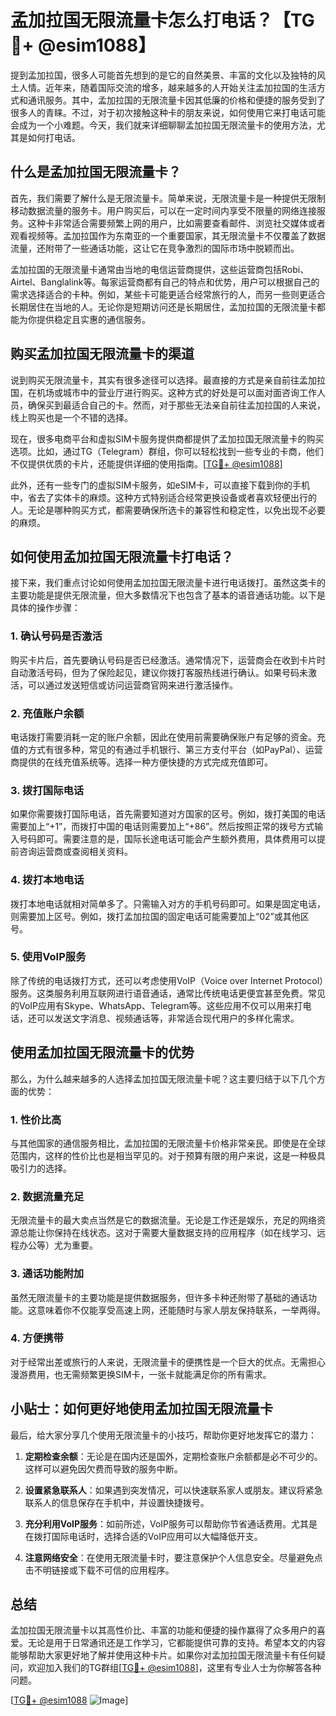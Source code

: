 # 孟加拉国无限流量卡怎么打电话？【TG💪+ @esim1088】

提到孟加拉国，很多人可能首先想到的是它的自然美景、丰富的文化以及独特的风土人情。近年来，随着国际交流的增多，越来越多的人开始关注孟加拉国的生活方式和通讯服务。其中，孟加拉国的无限流量卡因其低廉的价格和便捷的服务受到了很多人的青睐。不过，对于初次接触这种卡的朋友来说，如何使用它来打电话可能会成为一个小难题。今天，我们就来详细聊聊孟加拉国无限流量卡的使用方法，尤其是如何打电话。

## 什么是孟加拉国无限流量卡？

首先，我们需要了解什么是无限流量卡。简单来说，无限流量卡是一种提供无限制移动数据流量的服务卡。用户购买后，可以在一定时间内享受不限量的网络连接服务。这种卡非常适合需要频繁上网的用户，比如需要查看邮件、浏览社交媒体或者观看视频等。孟加拉国作为东南亚的一个重要国家，其无限流量卡不仅覆盖了数据流量，还附带了一些通话功能，这让它在竞争激烈的国际市场中脱颖而出。

孟加拉国的无限流量卡通常由当地的电信运营商提供，这些运营商包括Robi、Airtel、Banglalink等。每家运营商都有自己的特点和优势，用户可以根据自己的需求选择适合的卡种。例如，某些卡可能更适合经常旅行的人，而另一些则更适合长期居住在当地的人。无论你是短期访问还是长期居住，孟加拉国的无限流量卡都能为你提供稳定且实惠的通信服务。

## 购买孟加拉国无限流量卡的渠道

说到购买无限流量卡，其实有很多途径可以选择。最直接的方式是亲自前往孟加拉国，在机场或城市中的营业厅进行购买。这种方式的好处是可以面对面咨询工作人员，确保买到最适合自己的卡。然而，对于那些无法亲自前往孟加拉国的人来说，线上购买也是一个不错的选择。

现在，很多电商平台和虚拟SIM卡服务提供商都提供了孟加拉国无限流量卡的购买选项。比如，通过TG（Telegram）群组，你可以轻松找到一些专业的卡商，他们不仅提供优质的卡片，还能提供详细的使用指南。[[TG💪+ @esim1088](https://t.me/s/esim1088)]

此外，还有一些专门的虚拟SIM卡服务，如eSIM卡，可以直接下载到你的手机中，省去了实体卡的麻烦。这种方式特别适合经常更换设备或者喜欢轻便出行的人。无论是哪种购买方式，都需要确保所选卡的兼容性和稳定性，以免出现不必要的麻烦。

## 如何使用孟加拉国无限流量卡打电话？

接下来，我们重点讨论如何使用孟加拉国无限流量卡进行电话拨打。虽然这类卡的主要功能是提供无限流量，但大多数情况下也包含了基本的语音通话功能。以下是具体的操作步骤：

### 1. 确认号码是否激活
购买卡片后，首先要确认号码是否已经激活。通常情况下，运营商会在收到卡片时自动激活号码，但为了保险起见，建议你拨打客服热线进行确认。如果号码未激活，可以通过发送短信或访问运营商官网来进行激活操作。

### 2. 充值账户余额
电话拨打需要消耗一定的账户余额，因此在使用前需要确保账户有足够的资金。充值的方式有很多种，常见的有通过手机银行、第三方支付平台（如PayPal）、运营商提供的在线充值系统等。选择一种方便快捷的方式完成充值即可。

### 3. 拨打国际电话
如果你需要拨打国际电话，首先需要知道对方国家的区号。例如，拨打美国的电话需要加上“+1”，而拨打中国的电话则需要加上“+86”。然后按照正常的拨号方式输入号码即可。需要注意的是，国际长途电话可能会产生额外费用，具体费用可以提前咨询运营商或查阅相关资料。

### 4. 拨打本地电话
拨打本地电话就相对简单多了。只需输入对方的手机号码即可。如果是固定电话，则需要加上区号。例如，拨打孟加拉国的固定电话可能需要加上“02”或其他区号。

### 5. 使用VoIP服务
除了传统的电话拨打方式，还可以考虑使用VoIP（Voice over Internet Protocol）服务。这类服务利用互联网进行语音通话，通常比传统电话更便宜甚至免费。常见的VoIP应用有Skype、WhatsApp、Telegram等。这些应用不仅可以用来打电话，还可以发送文字消息、视频通话等，非常适合现代用户的多样化需求。

## 使用孟加拉国无限流量卡的优势

那么，为什么越来越多的人选择孟加拉国无限流量卡呢？这主要归结于以下几个方面的优势：

### 1. 性价比高
与其他国家的通信服务相比，孟加拉国的无限流量卡价格非常亲民。即使是在全球范围内，这样的性价比也是相当罕见的。对于预算有限的用户来说，这是一种极具吸引力的选择。

### 2. 数据流量充足
无限流量卡的最大卖点当然是它的数据流量。无论是工作还是娱乐，充足的网络资源总能让你保持在线状态。这对于需要大量数据支持的应用程序（如在线学习、远程办公等）尤为重要。

### 3. 通话功能附加
虽然无限流量卡的主要功能是提供数据服务，但许多卡种还附带了基础的通话功能。这意味着你不仅能享受高速上网，还能随时与家人朋友保持联系，一举两得。

### 4. 方便携带
对于经常出差或旅行的人来说，无限流量卡的便携性是一个巨大的优点。无需担心漫游费用，也无需频繁更换SIM卡，一张卡就能满足你的所有需求。

## 小贴士：如何更好地使用孟加拉国无限流量卡

最后，给大家分享几个使用无限流量卡的小技巧，帮助你更好地发挥它的潜力：

1. **定期检查余额**：无论是在国内还是国外，定期检查账户余额都是必不可少的。这样可以避免因欠费而导致的服务中断。
   
2. **设置紧急联系人**：如果遇到突发情况，可以快速联系家人或朋友。建议将紧急联系人的信息保存在手机中，并设置快捷拨号。

3. **充分利用VoIP服务**：如前所述，VoIP服务可以帮助你节省通话费用。尤其是在拨打国际电话时，选择合适的VoIP应用可以大幅降低开支。

4. **注意网络安全**：在使用无限流量卡时，要注意保护个人信息安全。尽量避免点击不明链接或下载不可信的应用程序。

## 总结

孟加拉国无限流量卡以其高性价比、丰富的功能和便捷的操作赢得了众多用户的喜爱。无论是用于日常通讯还是工作学习，它都能提供可靠的支持。希望本文的内容能够帮助大家更好地了解并使用这种卡片。如果你对孟加拉国无限流量卡有任何疑问，欢迎加入我们的TG群组[[TG💪+ @esim1088](https://t.me/s/esim1088)]，这里有专业人士为你解答各种问题。

[[TG💪+ @esim1088](https://t.me/s/esim1088) ![Image](https://i.postimg.cc/4NQfJmqS/Snipaste-2025-05-13-00-14-12.png)]